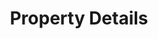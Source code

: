 ---
title: Property Details
content:
    items: '@self.modular'
    order:
        by: default
        dir: asc
body_classes: property-details-page
---